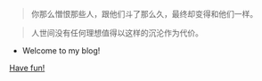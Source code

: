 <!-- _coverpage.md -->



>你那么憎恨那些人，跟他们斗了那么久，最终却变得和他们一样。

>人世间没有任何理想值得以这样的沉沦作为代价。
- Welcome to my blog!








[Have fun!](README)
<!-- [GitHub](https://github.com/docsifyjs/docsify/) -->